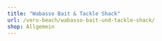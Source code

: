 ```yaml
---
title: "Wabasso Bait & Tackle Shack"
url: /vero-beach/wabasso-bait-und-tackle-shack/
shop: Allgemein
---
```

